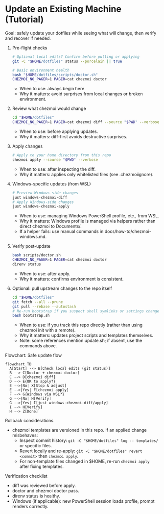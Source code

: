 # Update an Existing Machine (Tutorial)

Goal: safely update your dotfiles while seeing what will change, then verify and recover if needed.

1) Pre-flight checks
   ```bash
   # Optional local edits? Confirm before pulling or applying
   git -C "$HOME/dotfiles" status --porcelain || true

   # Basic environment health
   bash "$HOME/dotfiles/scripts/doctor.sh"
   CHEZMOI_NO_PAGER=1 PAGER=cat chezmoi doctor
   ```
   - When to use: always begin here.
   - Why it matters: avoid surprises from local changes or broken environment.

2) Review what chezmoi would change
   ```bash
   cd "$HOME/dotfiles"
   CHEZMOI_NO_PAGER=1 PAGER=cat chezmoi diff --source "$PWD" --verbose
   ```
   - When to use: before applying updates.
   - Why it matters: diff-first avoids destructive surprises.

3) Apply changes
   ```bash
   # Apply to your home directory from this repo
   chezmoi apply --source "$PWD" --verbose
   ```
   - When to use: after inspecting the diff.
   - Why it matters: applies only whitelisted files (see .chezmoiignore).

4) Windows-specific updates (from WSL)
   ```bash
   # Preview Windows-side changes
   just windows-chezmoi-diff
   # Apply Windows-side changes
   just windows-chezmoi-apply
   ```
   - When to use: managing Windows PowerShell profile, etc., from WSL.
   - Why it matters: Windows profile is managed via helpers rather than direct chezmoi to Documents/.
   - If a helper fails: use manual commands in docs/how-to/chezmoi-windows.md.

5) Verify post-update
   ```bash
   bash scripts/doctor.sh
   CHEZMOI_NO_PAGER=1 PAGER=cat chezmoi doctor
   direnv status
   ```
   - When to use: after apply.
   - Why it matters: confirms environment is consistent.

6) Optional: pull upstream changes to the repo itself
   ```bash
   cd "$HOME/dotfiles"
   git fetch --all --prune
   git pull --rebase --autostash
   # Re-run bootstrap if you suspect shell symlinks or settings changed
   bash bootstrap.sh
   ```
   - When to use: if you track this repo directly (rather than using chezmoi init with a remote).
   - Why it matters: updates project scripts and templates themselves.
   - Note: some references mention update.sh; if absent, use the commands above.

Flowchart: Safe update flow

```mermaid
flowchart TD
  A[Start] --> B[Check local edits (git status)]
  B --> C[Doctor + chezmoi doctor]
  C --> D[chezmoi diff]
  D --> E{OK to apply?}
  E -->|No| X[Stop & adjust]
  E -->|Yes| F[chezmoi apply]
  F --> G{Windows via WSL?}
  G -->|No| H[Verify]
  G -->|Yes| I[just windows-chezmoi-diff/apply]
  I --> H[Verify]
  H --> Z[Done]
```

Rollback considerations

- chezmoi templates are versioned in this repo. If an applied change misbehaves:
  - Inspect commit history: `git -C "$HOME/dotfiles" log -- templates/` or specific files.
  - Revert locally and re-apply: `git -C "$HOME/dotfiles" revert <commit>` then `chezmoi apply`.
  - For non-template files changed in $HOME, re-run `chezmoi apply` after fixing templates.

Verification checklist

- diff was reviewed before apply.
- doctor and chezmoi doctor pass.
- direnv status is healthy.
- Windows (if applicable): new PowerShell session loads profile, prompt renders correctly.

